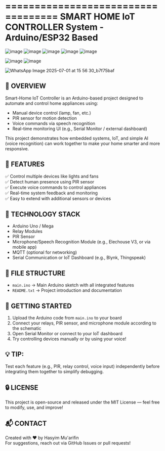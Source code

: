 ===================================
SMART HOME IoT CONTROLLER System - Arduino/ESP32 Based
===================================

![image](https://github.com/user-attachments/assets/f857c930-822b-49a7-ab73-1616a871491a) ![image](https://github.com/user-attachments/assets/61a39c17-9806-4095-929e-188761bb6e1e)  ![image](https://github.com/user-attachments/assets/5bbc7af4-1680-49a5-a628-2f91babb39bb)  ![image](https://github.com/user-attachments/assets/1395c89e-6783-4ec2-a1d3-516135de06de)  ![image](https://github.com/user-attachments/assets/2091d747-7444-47a4-8281-e7ef5d8047a5)   

![image](https://github.com/user-attachments/assets/f310069a-bdcc-4c1a-a156-0083ae587120)   ![image](https://github.com/user-attachments/assets/17be5927-2fc6-4db3-82c0-7ee84529dc0f)



![WhatsApp Image 2025-07-01 at 15 56 30_b7f75baf](https://github.com/user-attachments/assets/07ad63e3-b731-4acf-b3ea-e0be62662b0e)






📌 OVERVIEW
-----------
Smart-Home IoT Controller is an Arduino-based project designed to automate and control home appliances using:
- Manual device control (lamp, fan, etc.)
- PIR sensor for motion detection
- Voice commands via speech recognition
- Real-time monitoring UI (e.g., Serial Monitor / external dashboard)

This project demonstrates how embedded systems, IoT, and simple AI (voice recognition) can work together to make your home smarter and more responsive.

🔧 FEATURES
----------
✅ Control multiple devices like lights and fans  
✅ Detect human presence using PIR sensor  
✅ Execute voice commands to control appliances  
✅ Real-time system feedback and monitoring  
✅ Easy to extend with additional sensors or devices  

🧰 TECHNOLOGY STACK
-------------------
- Arduino Uno / Mega
- Relay Modules
- PIR Sensor
- Microphone/Speech Recognition Module (e.g., Elechouse V3, or via mobile app)
- MQTT (optional for networking)
- Serial Communication or IoT Dashboard (e.g., Blynk, Thingspeak)

📂 FILE STRUCTURE
-----------------
- `main.ino`          → Main Arduino sketch with all integrated features  
- `README.txt`        → Project introduction and documentation   

🚀 GETTING STARTED
------------------
1. Upload the Arduino code from `main.ino` to your board
2. Connect your relays, PIR sensor, and microphone module according to the schematic
3. Open Serial Monitor or connect to your IoT dashboard
4. Try controlling devices manually or by using your voice!

💡 TIP:
-------
Test each feature (e.g., PIR, relay control, voice input) independently before integrating them together to simplify debugging.

🔒 LICENSE
----------
This project is open-source and released under the MIT License — feel free to modify, use, and improve!

📬 CONTACT
----------
Created with ❤️ by Hasyim Mu'arifin  
For suggestions, reach out via GitHub Issues or pull requests!

